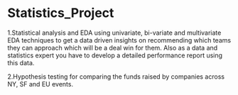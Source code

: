 # Statistics_Project
1.Statistical analysis and EDA using univariate, bi-variate and multivariate EDA techniques to get a data
driven insights on recommending which teams they can approach which will be a deal win for them. Also as a data
and statistics expert you have to develop a detailed performance report using this data.

2.Hypothesis testing for  comparing the funds raised by companies across NY, SF and EU events.
